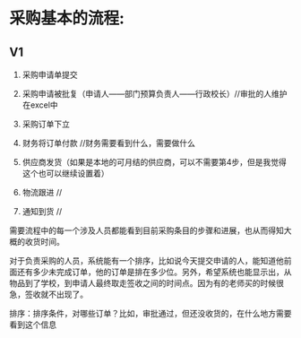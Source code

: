 # 采购基本的流程:    
## V1     
1. 采购申请单提交    
2. 采购申请被批复（申请人——部门预算负责人——行政校长）//审批的人维护在excel中    
3. 采购订单下立    
    
4. 财务将订单付款    //财务需要看到什么，需要做什么
5. 供应商发货（如果是本地的可月结的供应商，可以不需要第4步，但是我觉得这个也可以继续设置着）      
6. 物流跟进    //
7. 通知到货    //

需要流程中的每一个涉及人员都能看到目前采购条目的步骤和进展，也从而得知大概的收货时间。    

对于负责采购的人员，系统能有一个排序，比如说今天提交申请的人，能知道他前面还有多少未完成订单，他的订单是排在多少位。另外，希望系统也能显示出，从物品到了学校，到申请人最终取走签收之间的时间点。因为有的老师买的时候很急，签收就不出现了。     

排序：排序条件，对哪些订单？比如，审批通过，但还没收货的，在什么地方需要看到这个信息    